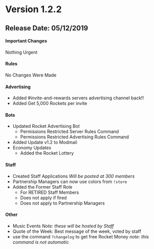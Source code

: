 # Version 1.2.2
## Release Date: 05/12/2019

#### Important Changes

Nothing Urgent

#### Rules

No Changes Were Made

#### Advertising

- Added #invite-and-rewards servers advertising channel back!!
- Added Get 5,000 Rockets per invite

#### Bots

- Updated Rocket Advertising Bot
  - Permissions Restricted Server Rules Command
  - Permissions Restricted Advertising Rules Command
- Added Update v1.2 to Modmail
- Economy Updates
  - Added the Rocket Lottery

#### Staff

- Created Staff Applications *Will be posted at 300 members*
- Partnership Managers can now use colors from ``!store``
- Added the Former Staff Role
  - For RETIRED Staff Members
  - Does not apply if fired
  - Does not apply to Partnership Managers

#### Other

- Music Events
*Note: these will be hosted by Staff*
- Quote of the Week: Best message of the week, voted by staff
- use the command ``?changelog`` to get free Rocket Money *note: this command is not automatic*
